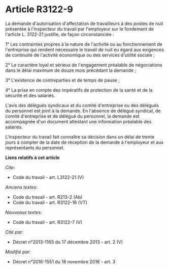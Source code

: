 # Article R3122-9

La demande d'autorisation d'affectation de travailleurs à des postes de nuit présentée à l'inspecteur du travail par
l'employeur sur le fondement de l'article L. 3122-21 justifie, de façon circonstanciée : 

1° Les contraintes propres à la nature de l'activité ou au fonctionnement de l'entreprise qui rendent nécessaire le travail
de nuit eu égard aux exigences de continuité de l'activité économique ou des services d'utilité sociale ; 

2° Le caractère loyal et sérieux de l'engagement préalable de négociations dans le délai maximum de douze mois précédant la
demande ; 

3° L'existence de contreparties et de temps de pause ; 

4° La prise en compte des impératifs de protection de la santé et de la sécurité et des salariés. 

L'avis des délégués syndicaux et du comité d'entreprise ou des délégués du personnel est joint à la demande. En l'absence de
délégué syndical, de comité d'entreprise et de délégué du personnel, la demande est accompagnée d'un document attestant une
information préalable des salariés. 

L'inspecteur du travail fait connaître sa décision dans un délai de trente jours à compter de la date de réception de la
demande à l'employeur et aux représentants du personnel.

**Liens relatifs à cet article**

_Cite_:

  - Code du travail - art. L3122-21 (V)

_Anciens textes_:

  - Code du travail - art. R213-2 (Ab)
  - Code du travail - art. R3122-16 (VT)

_Nouveaux textes_:

  - Code du travail - art. R3122-7 (V)

_Cité par_:

  - Décret n°2013-1165 du 17 décembre 2013 - art. 2 (V)

_Modifié par_:

  - Décret n°2016-1551 du 18 novembre 2016 - art. 3
